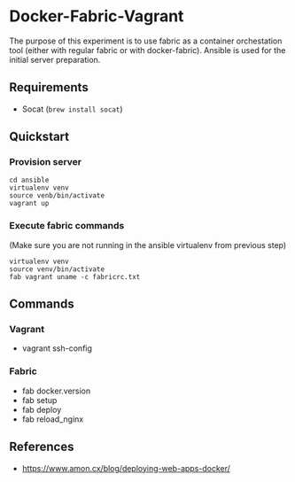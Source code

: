 # Docker-Fabric-Vagrant
The purpose of this experiment is to use fabric as a container orchestation tool (either with regular fabric or with docker-fabric). Ansible is used for the initial server preparation.


## Requirements
- Socat (`brew install socat`)


## Quickstart

### Provision server
```
cd ansible
virtualenv venv
source venb/bin/activate
vagrant up
```

### Execute fabric commands
(Make sure you are not running in the ansible virtualenv from previous step)

```
virtualenv venv
source venv/bin/activate
fab vagrant uname -c fabricrc.txt
```


## Commands
### Vagrant
- vagrant ssh-config

### Fabric
- fab docker.version
- fab setup
- fab deploy
- fab reload_nginx


## References
- https://www.amon.cx/blog/deploying-web-apps-docker/
